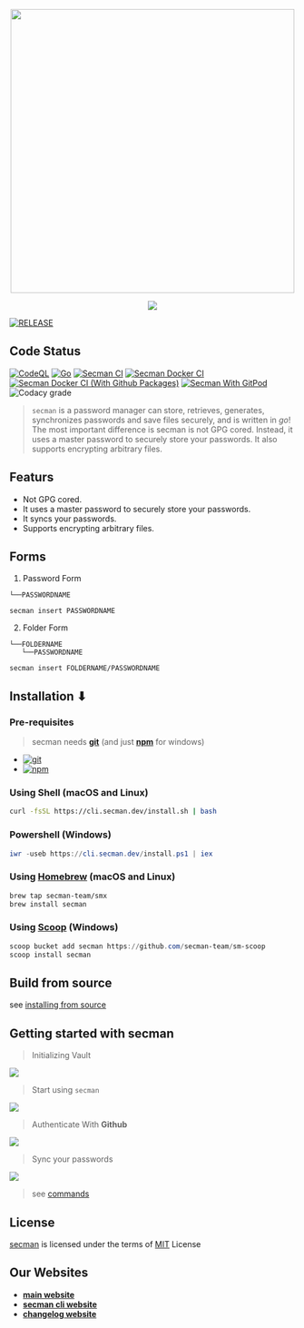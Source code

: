 <p align="center">
   <img src="https://assets.secman.dev/logo.svg" width="500" />
</p>

<p align="center">
   <img src="https://assets.secman.dev/assets/Secman.svg" />
</p>

[![RELEASE](https://img.shields.io/github/v/release/secman-team/secman?style=for-the-badge)](https://github.com/secman-team/secman/releases/latest)

## Code Status

[![CodeQL](https://img.shields.io/github/workflow/status/secman-team/secman/CodeQL?color=blue&label=CodeQL%20Build&logo=github&style=for-the-badge)](https://github.com/secman-team/secman/actions/workflows/codeql.yml)
[![Go](https://img.shields.io/github/workflow/status/secman-team/secman/Go?color=blue&label=Go%20Build&logo=go&style=for-the-badge)](https://github.com/secman-team/secman/actions/workflows/go.yml)
[![Secman CI](https://img.shields.io/github/workflow/status/secman-team/secman/Secman%20CI?color=blue&label=Secman%20CI&logo=github-actions&logoColor=white&style=for-the-badge)](https://github.com/secman-team/secman/actions/workflows/secman.yml)
[![Secman Docker CI](https://img.shields.io/github/workflow/status/secman-team/secman/Secman%20Docker%20CI?color=blue&label=Secman%20Docker%20CI&logo=docker&style=for-the-badge)](https://github.com/secman-team/secman/actions/workflows/docker.yml)
[![Secman Docker CI (With Github Packages)](https://img.shields.io/github/workflow/status/secman-team/secman/Secman%20Docker%20CI%20(With%20Github%20Packages)?color=blue&label=Secman%20Docker%20CI%20(With%20Github%20Packages)&logo=docker&style=for-the-badge)](https://github.com/secman-team/secman/actions/workflows/docker-gh-pkgs.yml)
[![Secman With GitPod](https://img.shields.io/badge/Gitpod-Ready--to--Code-blue?logo=gitpod&style=for-the-badge)](https://gitpod.io/#https://github.com/secman-team/secman)
![Codacy grade](https://img.shields.io/codacy/grade/d222c27c970f4dc086b77e83809bffde?color=blue&logo=codacy&style=for-the-badge)

> `secman` is a password manager can store, retrieves, generates, synchronizes passwords and save files securely, and is written in *go*! The most important difference is secman is not GPG cored. Instead, it uses a master password to securely store your passwords. It also supports encrypting arbitrary files.

## Featurs

- Not GPG cored.
- It uses a master password to securely store your passwords.
- It syncs your passwords.
- Supports encrypting arbitrary files.

## Forms

1. Password Form

```x
└──PASSWORDNAME
```

```x
secman insert PASSWORDNAME
```

2. Folder Form

```x
└──FOLDERNAME
   └──PASSWORDNAME
```

```x
secman insert FOLDERNAME/PASSWORDNAME
```

## Installation ⬇

### Pre-requisites

> secman needs [**git**](https://git-scm.com) (and just [**npm**](https://nodejs.org) for windows)
- [![git](https://assets.secman.dev/badges/git.svg)](https://git-scm.com)
- [![npm](https://assets.secman.dev/badges/npm.svg)](https://nodejs.org)

### Using Shell (macOS and Linux)

```bash
curl -fsSL https://cli.secman.dev/install.sh | bash
```

### Powershell (Windows)

```powershell
iwr -useb https://cli.secman.dev/install.ps1 | iex
```

### Using [Homebrew](https://brew.sh) (macOS and Linux)

```bash
brew tap secman-team/smx
brew install secman
```

### Using [Scoop](https://scoop.sh) (Windows)

```powershell
scoop bucket add secman https://github.com/secman-team/sm-scoop
scoop install secman
```

## Build from source

see [installing from source](https://secman.dev/docs/secman/build_from_source)

## Getting started with secman

> Initializing Vault

<img src="https://assets.secman.dev/assets/Init.svg" />

> Start using `secman`

<img src="https://assets.secman.dev/assets/Insert.svg" />

> Authenticate With **Github**

<img src="https://assets.secman.dev/assets/Auth-Login.svg" />

> Sync your passwords

<img src="https://assets.secman.dev/assets/Sync-Start.svg" />

> see [commands](https://secman.dev/docs/commands/all)

## License

[secman][smUrl] is licensed under the terms of [MIT][mitUrl] License

## Our Websites

- [**main website**](https://secman.dev)
- [**secman cli website**](https://cli.secman.dev)
- [**changelog website**](https://changelog.secman.dev)

[goUrl]: https://goland.org
[smUrl]: https://secman.dev
[mitUrl]: https://github.com/secman-team/secman/blob/main/LICENSE
